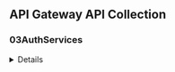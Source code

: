 ## API Gateway API Collection

### 03AuthServices
<details>
<summery></summery>

* [01Basic](url)
- [02]()
</details>